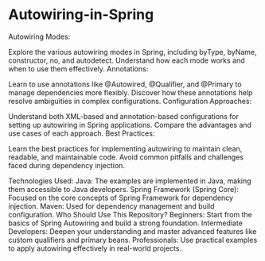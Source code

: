 # Autowiring-in-Spring

Autowiring Modes:

Explore the various autowiring modes in Spring, including byType, byName, constructor, no, and autodetect.
Understand how each mode works and when to use them effectively.
Annotations:

Learn to use annotations like @Autowired, @Qualifier, and @Primary to manage dependencies more flexibly.
Discover how these annotations help resolve ambiguities in complex configurations.
Configuration Approaches:

Understand both XML-based and annotation-based configurations for setting up autowiring in Spring applications.
Compare the advantages and use cases of each approach.
Best Practices:

Learn the best practices for implementing autowiring to maintain clean, readable, and maintainable code.
Avoid common pitfalls and challenges faced during dependency injection.

Technologies Used:
Java: The examples are implemented in Java, making them accessible to Java developers.
Spring Framework (Spring Core): Focused on the core concepts of Spring Framework for dependency injection.
Maven: Used for dependency management and build configuration.
Who Should Use This Repository?
Beginners: Start from the basics of Spring Autowiring and build a strong foundation.
Intermediate Developers: Deepen your understanding and master advanced features like custom qualifiers and primary beans.
Professionals: Use practical examples to apply autowiring effectively in real-world projects.
